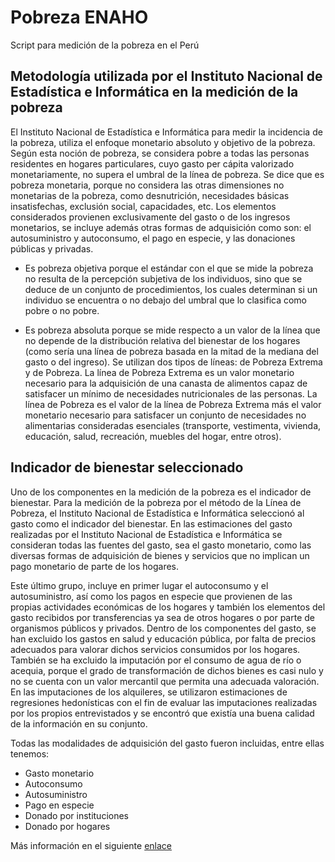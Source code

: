 # Pobreza ENAHO
Script para medición de la pobreza en el Perú

## Metodología utilizada por el Instituto Nacional de Estadística e Informática en la medición de la pobreza

El Instituto Nacional de Estadística e Informática para medir la incidencia de la pobreza, utiliza el enfoque monetario absoluto y objetivo de la pobreza. Según esta noción de pobreza, se considera pobre a todas las personas residentes en hogares particulares, cuyo gasto per cápita valorizado monetariamente, no supera el umbral de la línea de pobreza.
Se dice que es pobreza monetaria, porque no considera las otras dimensiones no monetarias de la pobreza, como desnutrición, necesidades básicas insatisfechas, exclusión social, capacidades, etc. Los elementos considerados provienen exclusivamente del gasto o de los ingresos monetarios, se incluye además otras formas de adquisición como son: el autosuministro y autoconsumo, el pago en especie, y las donaciones públicas y privadas. 

- Es pobreza objetiva porque el estándar con el que se mide la pobreza no resulta de la percepción subjetiva de los individuos, sino que se deduce de un conjunto de procedimientos, los cuales determinan si un individuo se encuentra o no debajo del umbral que lo clasifica
como pobre o no pobre.

- Es pobreza absoluta porque se mide respecto a un valor de la línea que no depende de la distribución relativa del bienestar de los hogares (como sería una línea de pobreza basada en la mitad de la mediana del gasto o del ingreso). Se utilizan dos tipos de líneas: de Pobreza
Extrema y de Pobreza. La línea de Pobreza Extrema es un valor monetario necesario para la adquisición de una canasta de alimentos capaz de satisfacer un mínimo de necesidades nutricionales de las personas. La línea de Pobreza es el valor de la línea de Pobreza Extrema más el valor monetario necesario para satisfacer un conjunto de necesidades no alimentarias consideradas esenciales (transporte, vestimenta, vivienda, educación, salud, recreación, muebles del hogar, entre otros).

## Indicador de bienestar seleccionado

Uno de los componentes en la medición de la pobreza es el indicador de bienestar. Para la medición de la pobreza por el método de la Línea de Pobreza, el Instituto Nacional de Estadística e Informática seleccionó al gasto como el indicador del bienestar.
En las estimaciones del gasto realizadas por el Instituto Nacional de Estadística e Informática se consideran todas las fuentes del gasto, sea el gasto monetario, como las diversas formas de adquisición de bienes y servicios que no implican un pago monetario de parte de los hogares.

Este último grupo, incluye en primer lugar el autoconsumo y el autosuministro, así como los pagos en especie que provienen de las propias actividades económicas de los hogares y también los elementos del gasto recibidos por transferencias ya sea de otros hogares o por parte de organismos públicos y privados.
Dentro de los componentes del gasto, se han excluido los gastos en salud y educación pública, por falta de precios adecuados para valorar dichos servicios consumidos por los hogares.
También se ha excluido la imputación por el consumo de agua de río o acequia, porque el grado de transformación de dichos bienes es casi nulo y no se cuenta con un valor mercantil que permita una adecuada valoración. En las imputaciones de los alquileres, se utilizaron estimaciones de regresiones hedonísticas con el fin de evaluar las imputaciones realizadas por los propios entrevistados y se encontró que existía una buena calidad de la información en su conjunto.

Todas las modalidades de adquisición del gasto fueron incluidas, entre ellas tenemos:
- Gasto monetario
- Autoconsumo
- Autosuministro
- Pago en especie
- Donado por instituciones
- Donado por hogares

Más información en el siguiente [enlace](https://www.inei.gob.pe/media/MenuRecursivo/publicaciones_digitales/Est/pobreza2020/Pobreza2020.pdf?fbclid=IwAR3QnuDpN4JY4ALIpoRvFLpiHiUmxjjBQHm79YplmfI50UFnh2NrvmggVj0)
